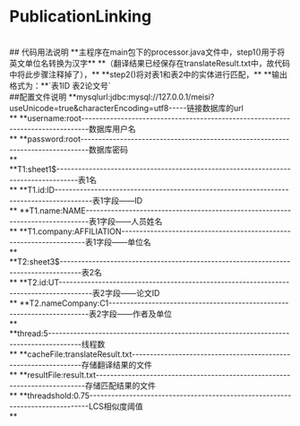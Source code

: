 # PublicationLinking
</br>
## 代码用法说明
**主程序在main包下的processor.java文件中，step1()用于将英文单位名转换为汉字**
**（翻译结果已经保存在translateResult.txt中，故代码中将此步骤注释掉了），**
**step2()将对表1和表2中的实体进行匹配，**
**输出格式为：**`表1ID  表2论文号`
</br>
##配置文件说明
**mysqlurl:jdbc:mysql://127.0.0.1/meisi?useUnicode=true&characterEncoding=utf8-----链接数据库的url</br>**
**username:root--------------------------------------------------------------------------------数据库用户名</br>**
**password:root--------------------------------------------------------------------------------数据库密码</br>**
</br>
**T1:sheet1$------------------------------------------------------------------------------------表1名</br>**
**T1.id:ID----------------------------------------------------------------------------------------表1字段——ID</br>**
**T1.name:NAME-------------------------------------------------------------------------------表1字段——人员姓名</br>**
**T1.company:AFFILIATION--------------------------------------------------------------------表1字段——单位名</br>**
</br>
**T2:sheet3$------------------------------------------------------------------------------------表2名</br>**
**T2.id:UT---------------------------------------------------------------------------------------表2字段——论文ID</br>**
**T2.nameCompany:C1------------------------------------------------------------------------表2字段——作者及单位</br>**
</br>
**thread:5---------------------------------------------------------------------------------------线程数</br>**
**cacheFile:translateResult.txt----------------------------------------------------------------存储翻译结果的文件</br>**
**resultFile:result.txt---------------------------------------------------------------------------存储匹配结果的文件</br>**
**threadshold:0.75------------------------------------------------------------------------------LCS相似度阈值</br>**
